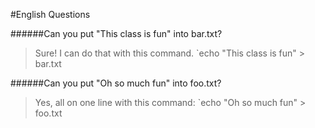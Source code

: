 #English Questions

######Can you put "This class is fun" into bar.txt?

>Sure! I can do that with this command. `echo "This class is fun" > bar.txt

######Can you put "Oh so much fun" into foo.txt?

>Yes, all on one line with this command: `echo "Oh so much fun" > foo.txt


